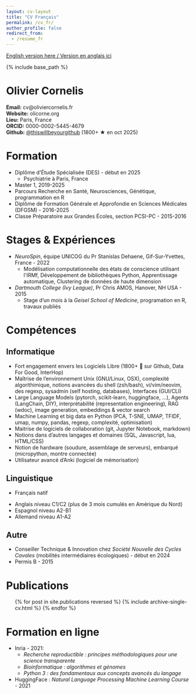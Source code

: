 ```yaml
---
layout: cv-layout
title: "CV Français"
permalink: /cv_fr/
author_profile: false
redirect_from:
  - /resume_fr
---
```


<p class="no-print"><a href="../cv">English version here / Version en anglais ici</a></p>

{% include base_path %}

<div class="cv-header">
  <h1>Olivier Cornelis</h1>
  <div class="cv-info">
    <div class="cv-info-item">
      <strong>Email:</strong> cv@oliviercornelis.fr
    </div>
    <div class="cv-info-item">
      <strong>Website:</strong> olicorne.org
    </div>
    <div class="cv-info-item">
      <strong>Lieu:</strong> Paris, France
    </div>
    <div class="cv-info-item">
      <strong>ORCID:</strong> 0000-0002-5445-4679
    </div>
    <div class="cv-info-item">
      <strong>Github:</strong> <a href="https://thiswillbeyourgithub.github.io/">@thiswillbeyourgithub</a> (1800+ ★ en oct 2025)
    </div>
  </div>
</div>



# Formation
* Diplôme d'Étude Spécialisée (DES) - début en 2025
    * Psychiatrie à Paris, France
* Master 1, 2019-2025
* Parcours Recherche en Santé, Neurosciences, Génétique, programmation en R
* Diplôme de Formation Générale et Approfondie en Sciences Médicales (DFGSM) - 2016-2025
* Classe Préparatoire aux Grandes Écoles, section PCSI-PC - 2015-2016



# Stages & Expériences
* *NeuroSpin*, équipe UNICOG du Pr Stanislas Dehaene, Gif-Sur-Yvettes, France - 2022
    * Modélisation computationnelle des états de conscience utilisant l'IRMf, Développement de bibliothèques Python, Apprentissage automatique, Clustering de données de haute dimension
* *Dartmouth College (Ivy League)*, Pr Chris AMOS, Hanover, NH USA - 2015
    * Stage d’un mois à la *Geisel School of Medicine*, programation en R, travaux publiés


# Compétences
## Informatique
* Fort engagement envers les Logiciels Libre (1800+ :stars: sur Github, Data For Good, InterHop)
* Maîtrise de l’environnement Unix (GNU/Linux, OSX), complexité algorithimique, notions avancées du shell (zsh/bash), vi/vim/neovim, des regexp, sysadmin (self hosting, databases), Interfaces (GUI/CLI)
* Large Language Models (pytorch, scikit-learn, huggingface, ...), Agents (LangChain, DIY), interprétabilité (representation engineering), RAG (wdoc), image generation, embeddings & vector search
* Machine Learning et big data en Python (PCA, T-SNE, UMAP, TFIDF, umap, numpy, pandas, regexp, complexité, optimisation)
* Maitrise de logiciels de collaboration (git, Jupyter Notebook, markdown)
* Notions dans d’autres langages et domaines (SQL, Javascript, lua, HTML/CSS)
* Notion de hardware (soudure, assemblage de serveurs), embarqué (micropython, montre connectée)
* Utilisateur avancé d’Anki (logiciel de mémorisation)

## Linguistique
- Français natif
* Anglais niveau C1/C2 (plus de 3 mois cumulés en Amérique du Nord)
* Espagnol niveau A2-B1
* Allemand niveau A1-A2

## Autre
* Conseiller Technique & Innovation chez *Société Nouvelle des Cycles Cavales* (mobilités intermédiaires écologiques) - début en 2024
* Permis B - 2015

# Publications
  <ul>{% for post in site.publications reversed %}
    {% include archive-single-cv.html %}
  {% endfor %}</ul>

# Formation en ligne
* Inria - 2021:
    * *Recherche reproductible : principes méthodologiques pour une science transparente*
    * *Bioinformatique : algorithmes et génomes*
    * *Python 3 : des fondamentaux aux concepts avancés du langage*
* HuggingFace : *Natural Language Processing Machine Learning Course* - 2021

